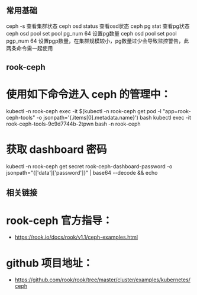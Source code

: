 ## 常用基础
ceph -s 查看集群状态
ceph osd status 查看osd状态
ceph pg stat 查看pg状态
ceph osd pool set pool pg_num 64 设置pg数量
ceph osd pool set pool pgp_num 64 设置pgp数量，在集群规模较小，pg数量过少会导致监控警告，此两条命令需一起使用

## rook-ceph
# 使用如下命令进入 ceph 的管理中：
kubectl -n rook-ceph exec -it $(kubectl -n rook-ceph get pod -l "app=rook-ceph-tools" -o jsonpath='{.items[0].metadata.name}') bash
kubectl exec -it rook-ceph-tools-9c9d7744b-2tpwn bash -n rook-ceph
# 获取 dashboard 密码
kubectl -n rook-ceph get secret rook-ceph-dashboard-password -o jsonpath="{['data']['password']}" | base64 --decode && echo


## 相关链接
# rook-ceph 官方指导：

- https://rook.io/docs/rook/v1.1/ceph-examples.html

# github 项目地址：

- https://github.com/rook/rook/tree/master/cluster/examples/kubernetes/ceph